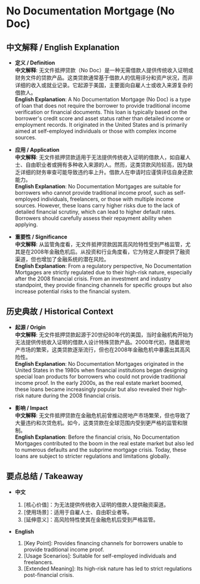 # No Documentation Mortgage (No Doc)

## 中文解释 / English Explanation

* **定义 / Definition**  
  **中文解释**: 无文件抵押贷款（No Doc）是一种无需借款人提供传统收入证明或财务文件的贷款产品。这类贷款通常基于借款人的信用评分和资产状况，而非详细的收入或就业记录。它起源于美国，主要面向自雇人士或收入来源复杂的借款人。  
  **English Explanation**: A No Documentation Mortgage (No Doc) is a type of loan that does not require the borrower to provide traditional income verification or financial documents. This loan is typically based on the borrower's credit score and asset status rather than detailed income or employment records. It originated in the United States and is primarily aimed at self-employed individuals or those with complex income sources.

* **应用 / Application**  
  **中文解释**: 无文件抵押贷款适用于无法提供传统收入证明的借款人，如自雇人士、自由职业者或拥有多种收入来源的人。然而，这类贷款风险较高，因为缺乏详细的财务审查可能导致违约率上升。借款人在申请时应谨慎评估自身还款能力。  
  **English Explanation**: No Documentation Mortgages are suitable for borrowers who cannot provide traditional income proof, such as self-employed individuals, freelancers, or those with multiple income sources. However, these loans carry higher risks due to the lack of detailed financial scrutiny, which can lead to higher default rates. Borrowers should carefully assess their repayment ability when applying.

* **重要性 / Significance**  
  **中文解释**: 从监管角度看，无文件抵押贷款因其高风险特性受到严格监管，尤其是在2008年金融危机后。从投资和行业角度看，它为特定人群提供了融资渠道，但也增加了金融系统的潜在风险。  
  **English Explanation**: From a regulatory perspective, No Documentation Mortgages are strictly regulated due to their high-risk nature, especially after the 2008 financial crisis. From an investment and industry standpoint, they provide financing channels for specific groups but also increase potential risks to the financial system.

## 历史典故 / Historical Context

* **起源 / Origin**  
  **中文解释**: 无文件抵押贷款起源于20世纪80年代的美国，当时金融机构开始为无法提供传统收入证明的借款人设计特殊贷款产品。2000年代初，随着房地产市场的繁荣，这类贷款逐渐流行，但也在2008年金融危机中暴露出其高风险性。  
  **English Explanation**: No Documentation Mortgages originated in the United States in the 1980s when financial institutions began designing special loan products for borrowers who could not provide traditional income proof. In the early 2000s, as the real estate market boomed, these loans became increasingly popular but also revealed their high-risk nature during the 2008 financial crisis.

* **影响 / Impact**  
  **中文解释**: 无文件抵押贷款在金融危机前曾推动房地产市场繁荣，但也导致了大量违约和次贷危机。如今，这类贷款在全球范围内受到更严格的监管和限制。  
  **English Explanation**: Before the financial crisis, No Documentation Mortgages contributed to the boom in the real estate market but also led to numerous defaults and the subprime mortgage crisis. Today, these loans are subject to stricter regulations and limitations globally.

## 要点总结 / Takeaway

* **中文**  
  1. [核心价值]：为无法提供传统收入证明的借款人提供融资渠道。
  2. [使用场景]：适用于自雇人士、自由职业者等。
  3. [延伸意义]：高风险特性使其在金融危机后受到严格监管。

* **English**  
  1. [Key Point]: Provides financing channels for borrowers unable to provide traditional income proof.
  2. [Usage Scenarios]: Suitable for self-employed individuals and freelancers.
  3. [Extended Meaning]: Its high-risk nature has led to strict regulations post-financial crisis.